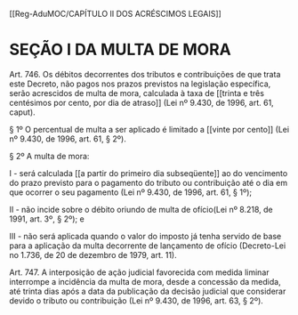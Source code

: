 [[Reg-AduMOC/CAPÍTULO II DOS ACRÉSCIMOS LEGAIS]]

# SEÇÃO I DA MULTA DE MORA

Art. 746. Os débitos decorrentes dos tributos e contribuições
de que trata este Decreto, não pagos nos prazos previstos na
legislação específica, serão acrescidos de multa de mora,
calculada à taxa de [[trinta e três centésimos por cento, por
dia de atraso]] (Lei nº 9.430, de 1996, art. 61, caput).

§ 1º O percentual de multa a ser aplicado é limitado a [[vinte
por cento]] (Lei nº 9.430, de 1996, art. 61, § 2º).

§ 2º A multa de mora:

I - será calculada [[a partir do primeiro dia subseqüente]] ao do
vencimento do prazo previsto para o pagamento do tributo
ou contribuição até o dia em que ocorrer o seu pagamento
(Lei nº 9.430, de 1996, art. 61, § 1º);

II - não incide sobre o débito oriundo de multa de ofício(Lei
nº 8.218, de 1991, art. 3º, § 2º); e

III - não será aplicada quando o valor do imposto já tenha
servido de base para a aplicação da multa decorrente de
lançamento de ofício (Decreto-Lei no 1.736, de 20 de
dezembro de 1979, art. 11).

Art. 747. A interposição de ação judicial favorecida com
medida liminar interrompe a incidência da multa de mora,
desde a concessão da medida, até trinta dias após a data da
publicação da decisão judicial que considerar devido o
tributo ou contribuição (Lei nº 9.430, de 1996, art. 63, § 2º).